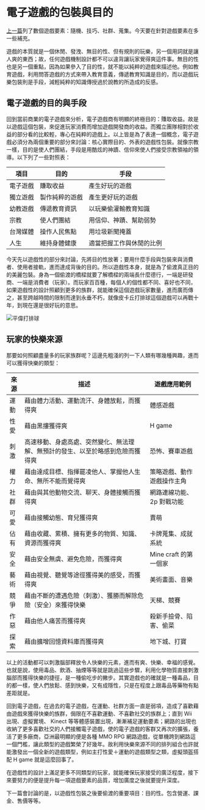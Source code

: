 電子遊戲的包裝與目的
======================

[上一篇](http://trnth.blogspot.tw/2015/02/heroemblemswalkr.html)列了數個遊戲要素：隨機、技巧、社群、蒐集。今天要在針對遊戲要素在多一些補充。

遊戲的本質就是一個休閒、發洩、無目的性、但有規則的玩樂，另一個用詞就是讓人爽的東西；故，任何遊戲機制設計都不可以違背讓玩家覺得爽這件事。無目的性也是另一個重點，因為如果參入了目的性，就不能以純粹的遊戲來描述他。例如教育遊戲，利用問答遊戲的方式來帶入教育意義，傳遞教育知識是目的，而以遊戲玩樂包裝則是手段，減輕純粹的知識傳授過於說教的所造成的反感。

電子遊戲的目的與手段
--------

回到當前商業的電子遊戲來分析，電子遊戲商有明顯的終極目的：賺取收益。故是以遊戲這個包裝，來促進玩家消費而增加遊戲開發商的收益。而獨立團隊相對於收益的部分看的比較輕，專心在純粹的遊戲上。以上皆是為了表達一個概念，電子遊戲必須分為兩個重要的部分來討論：核心實際目的、外表的遊戲性包裝。就像宗教一樣，目的是使人們團結，手段是用酷炫的神蹟、信仰來使人們接受宗教領袖的領導。以下列了一些對照表：



| 項目		| 目的 			| 手段
| ----- 	| ------ 			| -----
| 電子遊戲 | 賺取收益 		| 產生好玩的遊戲
| 獨立遊戲 | 製作純粹的遊戲 	| 產生更好玩的遊戲
| 幼教遊戲 | 傳遞教育資訊 	| 以玩樂偷灌輸教育知識
| 宗教 	| 使人們團結 		| 用信仰、神蹟、幫助弱勢
| 台灣媒體 | 操作人民焦點 	| 用垃圾新聞掩蓋
| 人生 	| 維持身體健康 	| 適當把握工作與休閒的比例

今天先以遊戲性的部分來討論，先將目的性放著；要用什麼手段與包裝來與消費者、使用者接軌，進而達成背後的目的。所以遊戲性本身，就是為了偷渡真正目的的美麗包裝。身為一個偷渡的橋樑就要了解橋樑的兩端長什麼德行，一端是研發商、一端是消費者（玩家）。而玩家百百種，每個人的個性都不同、喜好也不同，如果遊戲性的設計照顧到更多的族群，就能確保這個遊戲玩家數量，進而廣而傳之，甚至跨越時間的限制而達到永垂不朽，就像皮卡丘打排球這個遊戲可以再戰十年，到現在還是很好玩的意思。

![平偉打排球](http://i.ytimg.com/vi/7v21buhZ2Eg/hqdefault.jpg)

玩家的快樂來源
------

那要如何照顧盡量多的玩家族群呢？這邊先粗淺的列一下人類有哪幾種興趣，進而可以獲得快樂的類型：


來源 | 描述 | 遊戲應用範例
---- | ---- | ----
運動 | 藉由體力活動、運動流汗、身體放鬆，而獲得爽 | 體感遊戲
性愛 | 藉由黑摟獲得爽 | H game
刺激 | 高速移動、身處高處、突然變化、無法理解、無預計的發生、以至於略感到危險而獲得爽 | 恐怖、賽車遊戲
權力 | 藉由達成目標、指揮罷凌他人、掌握他人生命、無所不能而覺得爽 | 策略遊戲、動作遊戲操作主角
社群 | 藉由與其他動物交流、聊天、身體接觸而獲得爽 | 網路連線功能、2p 對戰功能
可愛 | 藉由接觸幼態、育兒獲得爽 | 賣萌
佔有 | 藉由收藏、累積、擁有更多的物質、知識、資源而獲得爽 | 卡牌蒐集、成就系統
安全 | 藉由安全無虞、避免危險，而獲得爽 | Mine craft 的第一個家
藝術 | 藉由視覺、聽覺等途徑獲得美的感受，而獲得爽 | 美術畫面、音樂
競爭 | 藉由不斷的遭遇危險（刺激）、獲勝而解除危險（安全）來獲得快樂 | 天梯、競賽
作惡 | 藉由他人痛苦而獲得爽 | 殺新手撿骨、陷害、偷菜
探索 | 藉由擴增回憶資料庫而獲得爽 | 地下城、打寶

以上的活動都可以刺激腦部釋放令人快樂的元素，進而有爽、快樂、幸福的感覺。也就是說，使用毒品、飲酒、抽煙等等就是跳過這些步驟，利用化學物質直接刺激腦部而獲得快樂的捷徑，是一種偷吃步的撇步。其實遊戲也的確就是一種毒品，目的都一樣，使人們放鬆、感到快樂，又有成隱性，只是在程度上跟毒品等藥物有點差距就是。 

回到電子遊戲，在過去的電子遊戲，在運動、社群方面一直是弱項，造成了喜歡藉由遊戲來獲得快樂的族群，侷限在不喜歡運動、不喜歡社交的族群上；直到 Wii 出現、虛擬實境、 Kinect 等等體感裝置出現，漸漸補足運動要素；網路的出現也收納了更多喜歡社交的人們接觸電子遊戲，使的電子遊戲的客群又再次的擴張，養活了更多廠商，亞洲最明顯的便是各種 MMO RPG 網路遊戲，從單機跨到網路這一個門檻，讓此類型的遊戲繁榮了好幾年。故利用快樂來源不同的排列組合也許就能激發出一個全新的遊戲類型，例如主打性愛＋運動的遊戲類型之類，虛擬頭盔搭配 H game 就是這麼回事了。

在遊戲性的設計上滿足更多不同類型的玩家，就能確保玩家接受的廣泛程度，接下來要努力的便是提升每一項遊戲要素的品質，增加廣度之後就要提升深度。

下一篇會討論的是，以遊戲性包裝之後要偷渡的重要項目：目的性。包含營運、課金、售價等等。